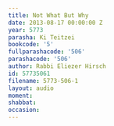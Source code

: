 ```yaml
---
title: Not What But Why
date: 2013-08-17 00:00:00 Z
year: 5773
parasha: Ki Teitzei
bookcode: '5'
fullparashacode: '506'
parashacode: '506'
author: Rabbi Eliezer Hirsch
id: 57735061
filename: 5773-506-1
layout: audio
moment: 
shabbat: 
occasion: 
---
```


